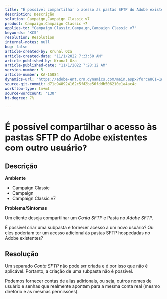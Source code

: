 ```yaml
---
title: "É possível compartilhar o acesso às pastas SFTP do Adobe existentes com outro usuário?"
description: Descrição
solution: Campaign,Campaign Classic v7
product: Campaign,Campaign Classic v7
applies-to: "Campaign Classic,Campaign,Campaign Classic v7"
keywords: "KCS"
resolution: Resolution
internal-notes: null
bug: false
article-created-by: Krunal Oza
article-created-date: "11/1/2022 7:23:50 AM"
article-published-by: Krunal Oza
article-published-date: "11/1/2022 7:28:12 AM"
version-number: 5
article-number: KA-15084
dynamics-url: "https://adobe-ent.crm.dynamics.com/main.aspx?forceUCI=1&pagetype=entityrecord&etn=knowledgearticle&id=44323421-b659-ed11-9561-6045bd0067ea"
source-git-commit: d71c948924162c5fd2be56fddb506210e1a4ac4c
workflow-type: tm+mt
source-wordcount: '130'
ht-degree: 7%

---
```


# É possível compartilhar o acesso às pastas SFTP do Adobe existentes com outro usuário?

## Descrição

<b>Ambiente</b>
- Campaign Classic
- Campaign
- Campaign Classic v7





<b>Problema/Sintomas</b>


Um cliente deseja compartilhar um *Conta SFTP* e Pasta no *Adobe SFTP.*

É possível criar uma subpasta e fornecer acesso a um novo usuário? Ou eles poderiam ter um acesso adicional às pastas SFTP hospedadas no Adobe existentes?




## Resolução


Um separado *Conta SFTP* não pode ser criada e é por isso que não é aplicável. Portanto, a criação de uma subpasta não é possível.

Podemos fornecer contas de alias adicionais, ou seja, outros nomes de usuário e senhas que realmente apontam para a mesma conta real (mesmo diretório e as mesmas permissões).
